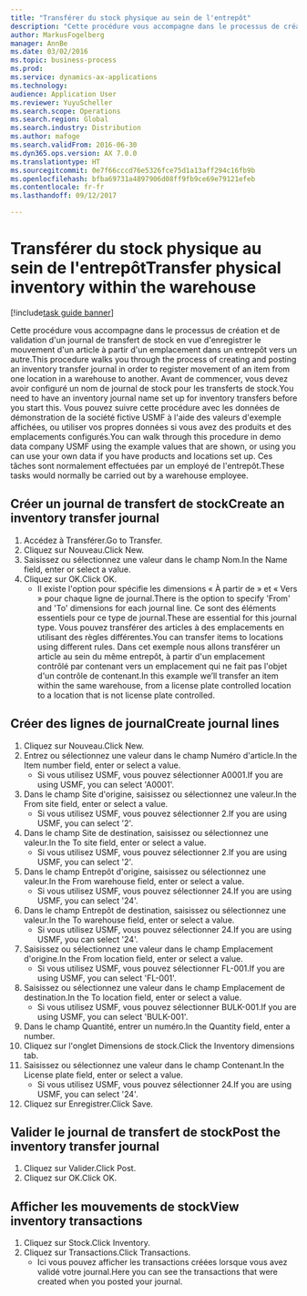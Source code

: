 ```yaml
---
title: "Transférer du stock physique au sein de l'entrepôt"
description: "Cette procédure vous accompagne dans le processus de création et de validation d'un journal de transfert de stock en vue d'enregistrer le mouvement d'un article à partir d'un emplacement dans un entrepôt vers un autre."
author: MarkusFogelberg
manager: AnnBe
ms.date: 03/02/2016
ms.topic: business-process
ms.prod: 
ms.service: dynamics-ax-applications
ms.technology: 
audience: Application User
ms.reviewer: YuyuScheller
ms.search.scope: Operations
ms.search.region: Global
ms.search.industry: Distribution
ms.author: mafoge
ms.search.validFrom: 2016-06-30
ms.dyn365.ops.version: AX 7.0.0
ms.translationtype: HT
ms.sourcegitcommit: 0e7f66cccd76e5326fce75d1a13aff294c16fb9b
ms.openlocfilehash: bfba69731a4897906d08ff9fb9ce69e79121efeb
ms.contentlocale: fr-fr
ms.lasthandoff: 09/12/2017

---
```

# <a name="transfer-physical-inventory-within-the-warehouse"></a><span data-ttu-id="43bf4-103">Transférer du stock physique au sein de l'entrepôt</span><span class="sxs-lookup"><span data-stu-id="43bf4-103">Transfer physical inventory within the warehouse</span></span>

[!include[task guide banner](../../includes/task-guide-banner.md)]

<span data-ttu-id="43bf4-104">Cette procédure vous accompagne dans le processus de création et de validation d'un journal de transfert de stock en vue d'enregistrer le mouvement d'un article à partir d'un emplacement dans un entrepôt vers un autre.</span><span class="sxs-lookup"><span data-stu-id="43bf4-104">This procedure walks you through the process of creating and posting an inventory transfer journal in order to register movement of an item from one location in a warehouse to another.</span></span> <span data-ttu-id="43bf4-105">Avant de commencer, vous devez avoir configuré un nom de journal de stock pour les transferts de stock.</span><span class="sxs-lookup"><span data-stu-id="43bf4-105">You need to have an inventory journal name set up for inventory transfers before you start this.</span></span> <span data-ttu-id="43bf4-106">Vous pouvez suivre cette procédure avec les données de démonstration de la société fictive USMF à l'aide des valeurs d'exemple affichées, ou utiliser vos propres données si vous avez des produits et des emplacements configurés.</span><span class="sxs-lookup"><span data-stu-id="43bf4-106">You can walk through this procedure in demo data company USMF using the example values that are shown, or using you can use your own data if you have products and locations set up.</span></span> <span data-ttu-id="43bf4-107">Ces tâches sont normalement effectuées par un employé de l'entrepôt.</span><span class="sxs-lookup"><span data-stu-id="43bf4-107">These tasks would normally be carried out by a warehouse employee.</span></span>


## <a name="create-an-inventory-transfer-journal"></a><span data-ttu-id="43bf4-108">Créer un journal de transfert de stock</span><span class="sxs-lookup"><span data-stu-id="43bf4-108">Create an inventory transfer journal</span></span>
1. <span data-ttu-id="43bf4-109">Accédez à Transférer.</span><span class="sxs-lookup"><span data-stu-id="43bf4-109">Go to Transfer.</span></span>
2. <span data-ttu-id="43bf4-110">Cliquez sur Nouveau.</span><span class="sxs-lookup"><span data-stu-id="43bf4-110">Click New.</span></span>
3. <span data-ttu-id="43bf4-111">Saisissez ou sélectionnez une valeur dans le champ Nom.</span><span class="sxs-lookup"><span data-stu-id="43bf4-111">In the Name field, enter or select a value.</span></span>
4. <span data-ttu-id="43bf4-112">Cliquez sur OK.</span><span class="sxs-lookup"><span data-stu-id="43bf4-112">Click OK.</span></span>
    * <span data-ttu-id="43bf4-113">Il existe l'option pour spécifie les dimensions « À partir de » et « Vers » pour chaque ligne de journal.</span><span class="sxs-lookup"><span data-stu-id="43bf4-113">There is the option to specify 'From' and 'To' dimensions for each journal line.</span></span> <span data-ttu-id="43bf4-114">Ce sont des éléments essentiels pour ce type de journal.</span><span class="sxs-lookup"><span data-stu-id="43bf4-114">These are essential for this journal type.</span></span> <span data-ttu-id="43bf4-115">Vous pouvez transférer des articles à des emplacements en utilisant des règles différentes.</span><span class="sxs-lookup"><span data-stu-id="43bf4-115">You can transfer items to locations using different rules.</span></span> <span data-ttu-id="43bf4-116">Dans cet exemple nous allons transférer un article au sein du même entrepôt, à partir d'un emplacement contrôlé par contenant vers un emplacement qui ne fait pas l'objet d'un contrôle de contenant.</span><span class="sxs-lookup"><span data-stu-id="43bf4-116">In this example we’ll transfer an item within the same warehouse, from a license plate controlled location to a location that is not license plate controlled.</span></span>   

## <a name="create-journal-lines"></a><span data-ttu-id="43bf4-117">Créer des lignes de journal</span><span class="sxs-lookup"><span data-stu-id="43bf4-117">Create journal lines</span></span>
1. <span data-ttu-id="43bf4-118">Cliquez sur Nouveau.</span><span class="sxs-lookup"><span data-stu-id="43bf4-118">Click New.</span></span>
2. <span data-ttu-id="43bf4-119">Entrez ou sélectionnez une valeur dans le champ Numéro d'article.</span><span class="sxs-lookup"><span data-stu-id="43bf4-119">In the Item number field, enter or select a value.</span></span>
    * <span data-ttu-id="43bf4-120">Si vous utilisez USMF, vous pouvez sélectionner A0001.</span><span class="sxs-lookup"><span data-stu-id="43bf4-120">If you are using USMF, you can select 'A0001'.</span></span>  
3. <span data-ttu-id="43bf4-121">Dans le champ Site d'origine, saisissez ou sélectionnez une valeur.</span><span class="sxs-lookup"><span data-stu-id="43bf4-121">In the From site field, enter or select a value.</span></span>
    * <span data-ttu-id="43bf4-122">Si vous utilisez USMF, vous pouvez sélectionner 2.</span><span class="sxs-lookup"><span data-stu-id="43bf4-122">If you are using USMF, you can select '2'.</span></span>  
4. <span data-ttu-id="43bf4-123">Dans le champ Site de destination, saisissez ou sélectionnez une valeur.</span><span class="sxs-lookup"><span data-stu-id="43bf4-123">In the To site field, enter or select a value.</span></span>
    * <span data-ttu-id="43bf4-124">Si vous utilisez USMF, vous pouvez sélectionner 2.</span><span class="sxs-lookup"><span data-stu-id="43bf4-124">If you are using USMF, you can select '2'.</span></span>  
5. <span data-ttu-id="43bf4-125">Dans le champ Entrepôt d'origine, saisissez ou sélectionnez une valeur.</span><span class="sxs-lookup"><span data-stu-id="43bf4-125">In the From warehouse field, enter or select a value.</span></span>
    * <span data-ttu-id="43bf4-126">Si vous utilisez USMF, vous pouvez sélectionner 24.</span><span class="sxs-lookup"><span data-stu-id="43bf4-126">If you are using USMF, you can select '24'.</span></span>  
6. <span data-ttu-id="43bf4-127">Dans le champ Entrepôt de destination, saisissez ou sélectionnez une valeur.</span><span class="sxs-lookup"><span data-stu-id="43bf4-127">In the To warehouse field, enter or select a value.</span></span>
    * <span data-ttu-id="43bf4-128">Si vous utilisez USMF, vous pouvez sélectionner 24.</span><span class="sxs-lookup"><span data-stu-id="43bf4-128">If you are using USMF, you can select '24'.</span></span>  
7. <span data-ttu-id="43bf4-129">Saisissez ou sélectionnez une valeur dans le champ Emplacement d'origine.</span><span class="sxs-lookup"><span data-stu-id="43bf4-129">In the From location field, enter or select a value.</span></span>
    * <span data-ttu-id="43bf4-130">Si vous utilisez USMF, vous pouvez sélectionner FL-001.</span><span class="sxs-lookup"><span data-stu-id="43bf4-130">If you are using USMF, you can select 'FL-001'.</span></span>  
8. <span data-ttu-id="43bf4-131">Saisissez ou sélectionnez une valeur dans le champ Emplacement de destination.</span><span class="sxs-lookup"><span data-stu-id="43bf4-131">In the To location field, enter or select a value.</span></span>
    * <span data-ttu-id="43bf4-132">Si vous utilisez USMF, vous pouvez sélectionner BULK-001.</span><span class="sxs-lookup"><span data-stu-id="43bf4-132">If you are using USMF, you can select 'BULK-001'.</span></span>  
9. <span data-ttu-id="43bf4-133">Dans le champ Quantité, entrer un numéro.</span><span class="sxs-lookup"><span data-stu-id="43bf4-133">In the Quantity field, enter a number.</span></span>
10. <span data-ttu-id="43bf4-134">Cliquez sur l'onglet Dimensions de stock.</span><span class="sxs-lookup"><span data-stu-id="43bf4-134">Click the Inventory dimensions tab.</span></span>
11. <span data-ttu-id="43bf4-135">Saisissez ou sélectionnez une valeur dans le champ Contenant.</span><span class="sxs-lookup"><span data-stu-id="43bf4-135">In the License plate field, enter or select a value.</span></span>
    * <span data-ttu-id="43bf4-136">Si vous utilisez USMF, vous pouvez sélectionner 24.</span><span class="sxs-lookup"><span data-stu-id="43bf4-136">If you are using USMF, you can select '24'.</span></span>  
12. <span data-ttu-id="43bf4-137">Cliquez sur Enregistrer.</span><span class="sxs-lookup"><span data-stu-id="43bf4-137">Click Save.</span></span>

## <a name="post-the-inventory-transfer-journal"></a><span data-ttu-id="43bf4-138">Valider le journal de transfert de stock</span><span class="sxs-lookup"><span data-stu-id="43bf4-138">Post the inventory transfer journal</span></span>
1. <span data-ttu-id="43bf4-139">Cliquez sur Valider.</span><span class="sxs-lookup"><span data-stu-id="43bf4-139">Click Post.</span></span>
2. <span data-ttu-id="43bf4-140">Cliquez sur OK.</span><span class="sxs-lookup"><span data-stu-id="43bf4-140">Click OK.</span></span>

## <a name="view-inventory-transactions"></a><span data-ttu-id="43bf4-141">Afficher les mouvements de stock</span><span class="sxs-lookup"><span data-stu-id="43bf4-141">View inventory transactions</span></span>
1. <span data-ttu-id="43bf4-142">Cliquez sur Stock.</span><span class="sxs-lookup"><span data-stu-id="43bf4-142">Click Inventory.</span></span>
2. <span data-ttu-id="43bf4-143">Cliquez sur Transactions.</span><span class="sxs-lookup"><span data-stu-id="43bf4-143">Click Transactions.</span></span>
    * <span data-ttu-id="43bf4-144">Ici vous pouvez afficher les transactions créées lorsque vous avez validé votre journal.</span><span class="sxs-lookup"><span data-stu-id="43bf4-144">Here you can see the transactions that were created when you posted your journal.</span></span>  

